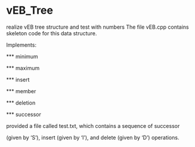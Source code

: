 # vEB_Tree
realize vEB tree structure and test with numbers
The file vEB.cpp contains skeleton code for this data structure.

Implements:

*** minimum

*** maximum

*** insert

*** member

*** deletion

*** successor

provided a file called test.txt, which contains a sequence of successor

(given by ‘S’), insert (given by ‘I’), and delete (given by ‘D’) operations.
